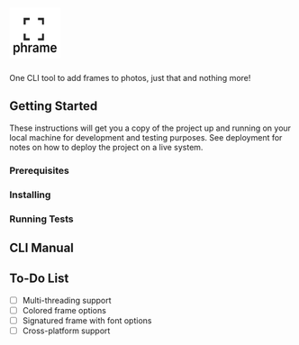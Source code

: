 # <img src="https://github.com/Ykaros/phrame/blob/main/utils/logo.png" width="90" height="90"> 

One CLI tool to add frames to photos, just that and nothing more!

## Getting Started

These instructions will get you a copy of the project up and running on your local machine for development and testing purposes. See deployment for notes on how to deploy the project on a live system.

### Prerequisites



### Installing



### Running Tests

## CLI Manual

## To-Do List
- [ ] Multi-threading support
- [ ] Colored frame options
- [ ] Signatured frame with font options
- [ ] Cross-platform support

<!--## License

This project is licensed under the MIT License - see the [LICENSE.md](LICENSE.md) file for details-->


